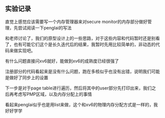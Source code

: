 ## 实验记录
直觉上感觉应该需要写一个内存管理器来对secure monitor的内存部分做好管理，先尝试阅读一下penglai的写法

和老师讨论了，我们的原型设计上的一些思路，对于这些内容和代码暂时还是别看了，也有可能它们这个是长久迭代后的结果，我暂时先用比较简单的，非动态的代码来做实现吧。

有什么问题直接问xv6就好，能做到xv6的成熟度已经很强了

注册部分的代码看起来是没有什么问题，跑在多核似乎也没有出错，说明我们可能是做好了同步上的设置

下一步是对于page table进行遍历，然后将其中的user部分先打印出来，我们之后再考虑写PMP区域，以及内存分配上的事情

看起来penglai似乎也是用list来做，这个和xv6的物理内存分配方式是一样的，我好好学学